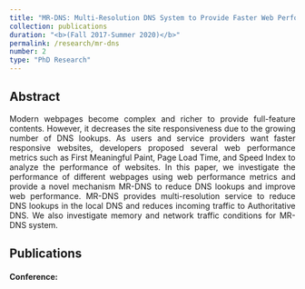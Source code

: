 ```yaml
---
title: "MR-DNS: Multi-Resolution DNS System to Provide Faster Web Performance"
collection: publications
duration: "<b>(Fall 2017-Summer 2020)</b>"
permalink: /research/mr-dns
number: 2
type: "PhD Research"
---
```


## Abstract
<p align="justify">
Modern webpages become complex and richer to provide full-feature contents. However, it decreases the site responsiveness due to the growing number of DNS lookups. As users and service providers want faster responsive websites, developers proposed several web performance metrics such as First Meaningful Paint, Page Load Time, and Speed Index to analyze the performance of websites. In this paper, we investigate the performance of different webpages using web performance metrics and provide a novel mechanism MR-DNS to reduce DNS lookups and improve web performance. MR-DNS provides multi-resolution service to reduce DNS lookups in the local DNS and reduces incoming traffic to Authoritative DNS. We also investigate memory and network traffic conditions for MR-DNS system.</p>

<h2>Publications</h2>
<h4> Conference: </h4>

<!--1. <a href="https://ieeexplore.ieee.org/document/7400698">Optimal allocation of 3G budget for smartphones running heterogeneous applications</a>
-->
